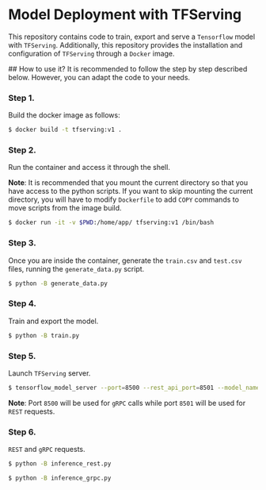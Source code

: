 # Model Deployment with TFServing
This repository contains code to train, export and serve a `Tensorflow` model with `TFServing`. Additionally, this repository provides the installation and configuration of `TFServing` through a `Docker` image.

## How to use it?
It is recommended to follow the step by step described below. However, you can adapt the code to your needs.

### Step 1.
Build the docker image as follows:

```bash
$ docker build -t tfserving:v1 .
```

### Step 2.
Run the container and access it through the shell. 

**Note**: It is recommended that you mount the current directory so that you have access to the python scripts.
If you want to skip mounting the current directory, you will have to modify `Dockerfile` to add `COPY` commands to move scripts from the image build.

```bash
$ docker run -it -v $PWD:/home/app/ tfserving:v1 /bin/bash
```

### Step 3. 
Once you are inside the container, generate the `train.csv` and `test.csv` files, running the `generate_data.py` script.

```bash
$ python -B generate_data.py
```

### Step 4.
Train and export the model.

```bash
$ python -B train.py
```

### Step 5.
Launch `TFServing` server.

```bash
$ tensorflow_model_server --port=8500 --rest_api_port=8501 --model_name=saved_model --model_base_path="/tmp"
```

**Note**: Port `8500` will be used for `gRPC` calls while port `8501` will be used for `REST` requests.

### Step 6.
`REST` and `gRPC` requests. 

```bash
$ python -B inference_rest.py
```

```bash
$ python -B inference_grpc.py
```